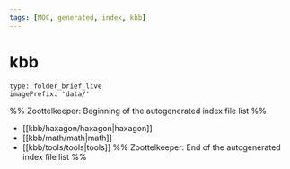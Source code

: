 ```yaml
---
tags: [MOC, generated, index, kbb]
---
```

# kbb
```ccard
type: folder_brief_live
imagePrefix: 'data/'
```
%% Zoottelkeeper: Beginning of the autogenerated index file list  %%
-  [[kbb/haxagon/haxagon|haxagon]]
-  [[kbb/math/math|math]]
-  [[kbb/tools/tools|tools]]
%% Zoottelkeeper: End of the autogenerated index file list  %%
